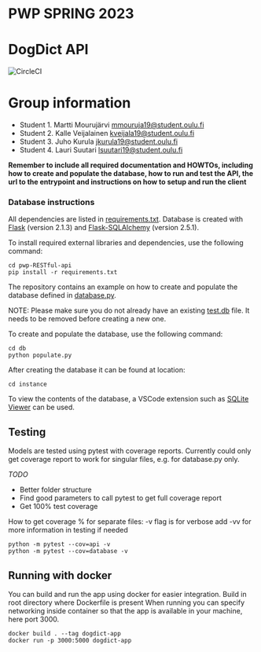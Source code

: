 # PWP SPRING 2023
# DogDict API
![CircleCI](https://dl.circleci.com/status-badge/img/gh/mmouru/pwp-RESTful-api/tree/master.svg?style=shield)
# Group information
* Student 1. Martti Mourujärvi   mmouruja19@student.oulu.fi
* Student 2. Kalle Veijalainen   kveijala19@student.oulu.fi
* Student 3. Juho Kurula         jkurula19@student.oulu.fi
* Student 4. Lauri Suutari       lsuutari19@student.oulu.fi

__Remember to include all required documentation and HOWTOs, including how to create and populate the database, how to run and test the API, the url to the entrypoint and instructions on how to setup and run the client__

### Database instructions
All dependencies are listed in [requirements.txt](https://github.com/mmouru/pwp-RESTful-api/blob/master/requirements.txt). Database is created with [Flask](https://pypi.org/project/Flask/2.1.3/) (version 2.1.3) and [Flask-SQLAlchemy](https://pypi.org/project/Flask-SQLAlchemy/2.5.1/) (version 2.5.1). 

To install required external libraries and dependencies, use the following command:

```
cd pwp-RESTful-api
pip install -r requirements.txt
```

The repository contains an example on how to create and populate the database defined in [database.py](https://github.com/mmouru/pwp-RESTful-api/blob/master/db/database.py).

NOTE: Please make sure you do not already have an existing [test.db](https://github.com/mmouru/pwp-RESTful-api/blob/master/db/instance/test.db) file. It needs to be removed before creating a new one.

To create and populate the database, use the following command:
```
cd db
python populate.py
```

After creating the database it can be found at location:
```
cd instance
```

To view the contents of the database, a VSCode extension such as [SQLite Viewer](https://marketplace.visualstudio.com/items?itemName=qwtel.sqlite-viewer) can be used.

## Testing

Models are tested using pytest with coverage reports. Currently could only get coverage report to work for
singular files, e.g. for database.py only.

*TODO*
- Better folder structure
- Find good parameters to call pytest to get full coverage report
- Get 100% test coverage

How to get coverage % for separate files:
-v flag is for verbose
add -vv for more information in testing if needed
```
python -m pytest --cov=api -v
python -m pytest --cov=database -v

```

## Running with docker
You can build and run the app using docker for easier integration.
Build in root directory where Dockerfile is present
When running you can specify networking inside container so that the app is available in your machine, here port 3000.
```
docker build . --tag dogdict-app
docker run -p 3000:5000 dogdict-app
```
